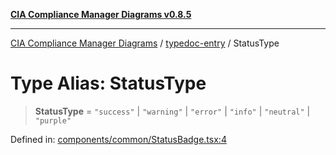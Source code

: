 [**CIA Compliance Manager Diagrams v0.8.5**](../../README.md)

***

[CIA Compliance Manager Diagrams](../../modules.md) / [typedoc-entry](../README.md) / StatusType

# Type Alias: StatusType

> **StatusType** = `"success"` \| `"warning"` \| `"error"` \| `"info"` \| `"neutral"` \| `"purple"`

Defined in: [components/common/StatusBadge.tsx:4](https://github.com/Hack23/cia-compliance-manager/blob/b7c3bc9644fb5b9d82b5b184ba290206da25104b/src/components/common/StatusBadge.tsx#L4)

